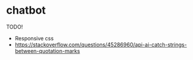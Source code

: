 # chatbot
TODO!
- Responsive css
- https://stackoverflow.com/questions/45286960/api-ai-catch-strings-between-quotation-marks

